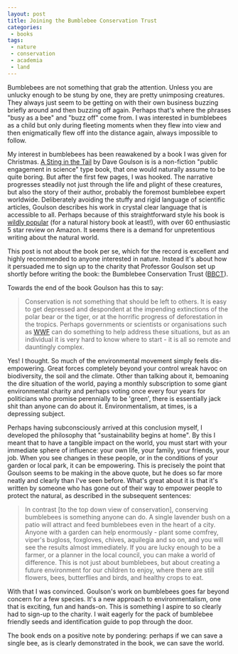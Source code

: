 ```yaml
---
layout: post
title: Joining the Bumblebee Conservation Trust
categories: 
 - books
tags:
 - nature
 - conservation
 - academia
 - land
---
```


Bumblebees are not something that grab the attention. 
Unless you are unlucky enough to be stung by one, they
are pretty unimposing creatures. They always just seem to
be getting on with their own business buzzing briefly around 
and then buzzing off again. Perhaps that's where the phrases 
"busy as a bee" and "buzz off" come from. I was interested in bumblebees
as a child but only during fleeting moments when they flew into view and 
then enigmatically flew off into the distance again, always impossible to follow.

My interest in bumblebees has been reawakened by a 
book I was given for Christmas. [A Sting in the Tail](http://www.sussex.ac.uk/lifesci/goulsonlab/astinginthetale)
 by Dave Goulson is
is a non-fiction "public engagement in science" type book, that one would naturally assume to be 
quite boring. But after the first few pages, I was hooked. The narrative progresses steadily not just
through the life and plight of these creatures, but also the story of their author, probably
the foremost bumblebee expert worldwide. Deliberately avoiding the stuffy and rigid language of 
scientific articles, Goulson describes his work in crystal clear language that is accessible to all.
Perhaps because of this straightforward style his book is [wildly popular](http://www.amazon.co.uk/A-Sting-Tale-Dave-Goulson/dp/0224096893) (for a natural history 
book at least!), with over 60 enthusiastic 5 star review on Amazon. It seems there is a demand
for unpretentious writing about the natural world. 

This post is not about the book per se, which for the record is excellent and highly recommended
to anyone interested in nature. Instead it's about how it persuaded me to sign up to the 
charity that Professor Goulson set up shortly before writing the book: the Bumblebee Conservation
Trust ([BBCT](http://bumblebeeconservation.org/)). 

<!--more-->

Towards the end of the book Goulson has this to say:

> Conservation is not something that should be left to others. 
> It is easy to get depressed and despondent at the impending extinctions
> of the polar bear or the tiger, or at the horrific progress of 
> deforestation in the tropics. Perhaps governments or scientists or 
> organisations such as [WWF](http://wwwf.org) can do something to help address 
> these situations, but as an individual it is very hard to know where to start -
> it is all so remote and dauntingly complex.

Yes! I thought. So much of the environmental movement simply feels dis-empowering.
Great forces completely beyond your control wreak havoc on biodiversity, the soil and 
the climate. Other than talking about it, bemoaning the dire situation of the world,
paying a monthly subscription to some giant environmental charity and perhaps voting once 
every four years for politicians who promise perennially to be 'green', there is essentially 
jack shit than anyone can do about it. Environmentalism, at times, is a depressing subject. 

Perhaps having subconsciously arrived at this conclusion myself, I developed the philosophy that
"sustainability begins at home". By this I meant that to have a tangible impact on the world, 
you must start with your immediate sphere of influence: your own life, your family, your friends, your job. 
When you see changes in these people, or in the conditions of your garden or local park, it can be empowering.
This is precisely the point that Goulson seems to be making in the above quote, but he does so
far more neatly and clearly than I've seen before. What's great about it is that it's written by 
someone who has gone out of their way to empower people to protect the natural, as described in 
the subsequent sentences:

> In contrast [to the top down view of conservation], conserving bumblebees is something anyone can do. 
> A single lavender bush on a patio will attract and feed bumblebees even in the heart of a city. Anyone
> with a garden can help enormously - plant some comfrey, viper's bugloss, foxgloves, chives, aquilegia and so on, and you 
> will see the results almost immediately. If you are lucky enough to be a farmer, or a planner in the local council, 
> you can make a world of difference. This is not just about bumblebees, but about creating a future environment for our children
> to enjoy, where there are still flowers, bees, butterflies and birds, and healthy crops to eat. 

With that I was convinced. Goulson's work on bumblebees goes far beyond concern for a few species. 
It's a new approach to environmentalism, one that is exciting, fun and hands-on. This is something
I aspire to so clearly had to sign-up to the charity. I wait eagerly for the pack of bumblebee friendly seeds
and identification guide to pop through the door.

The book ends on a positive note by pondering: perhaps if we can save a single bee, as is
clearly demonstrated in the book, we can save the world. 
 
